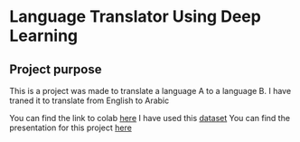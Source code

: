 # Language Translator Using Deep Learning
## Project purpose

This is a project was made to translate a language A to a language B.
I have traned it to translate from English to Arabic


You can find the link to colab [here](https://colab.research.google.com/drive/1BxU9TJe1H3UVtzoAEclE71tzbr4A176_?usp=sharing)
I have used  this [dataset](https://drive.google.com/file/d/1o5OAGLg-GhvPEq62wPJ7mjXAJ8Jkl9Yv/view?usp=sharing)
You can find the presentation for this project [here](https://docs.google.com/presentation/d/1olAEP0t8JdgA_SuC44xCyRIQWmDH5WeRNkpktxcoaGI/edit?usp=sharing)
